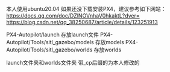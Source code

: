 本人使用ubuntu20.04
如果还没下载安装PX4，建议参考如下网站：
https://docs.qq.com/doc/DZlNOVnhaV0hkaktL?dver=
https://blog.csdn.net/qq_38250687/article/details/123251913

PX4-Autopilot/launch 存放launch文件
PX4-Autopilot/Tools/sitl_gazebo/models 存放models
PX4-Autopilot/Tools/sitl_gazebo/worlds 存放worlds

launch文件夹和worlds文件夹 带_cp后缀的为本人修改的
